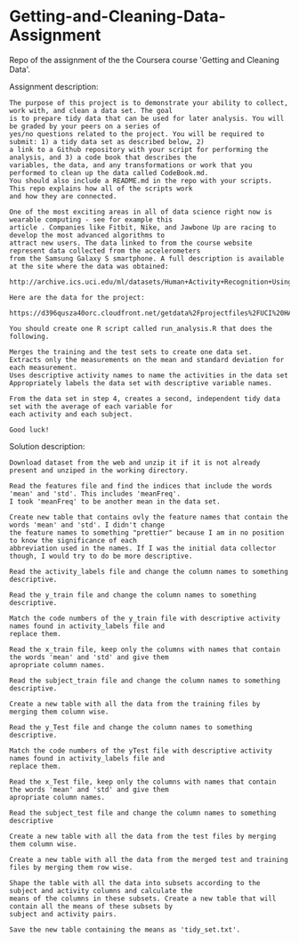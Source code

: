 # Getting-and-Cleaning-Data-Assignment
Repo of the assignment of the the Coursera course 'Getting and Cleaning Data'. 

Assignment description:

    The purpose of this project is to demonstrate your ability to collect, work with, and clean a data set. The goal
    is to prepare tidy data that can be used for later analysis. You will be graded by your peers on a series of
    yes/no questions related to the project. You will be required to submit: 1) a tidy data set as described below, 2)
    a link to a Github repository with your script for performing the analysis, and 3) a code book that describes the
    variables, the data, and any transformations or work that you performed to clean up the data called CodeBook.md.
    You should also include a README.md in the repo with your scripts. This repo explains how all of the scripts work
    and how they are connected. 
    
    One of the most exciting areas in all of data science right now is wearable computing - see for example this
    article . Companies like Fitbit, Nike, and Jawbone Up are racing to develop the most advanced algorithms to
    attract new users. The data linked to from the course website represent data collected from the accelerometers
    from the Samsung Galaxy S smartphone. A full description is available at the site where the data was obtained:
    
    http://archive.ics.uci.edu/ml/datasets/Human+Activity+Recognition+Using+Smartphones
    
    Here are the data for the project:
    
    https://d396qusza40orc.cloudfront.net/getdata%2Fprojectfiles%2FUCI%20HAR%20Dataset.zip
    
    You should create one R script called run_analysis.R that does the following. 
    
    Merges the training and the test sets to create one data set.
    Extracts only the measurements on the mean and standard deviation for each measurement. 
    Uses descriptive activity names to name the activities in the data set
    Appropriately labels the data set with descriptive variable names. 
    
    From the data set in step 4, creates a second, independent tidy data set with the average of each variable for
    each activity and each subject.
    
    Good luck!


Solution description:
    
    Download dataset from the web and unzip it if it is not already present and unziped in the working directory.
    
    Read the features file and find the indices that include the words 'mean' and 'std'. This includes 'meanFreq'.
    I took 'meanFreq' to be another mean in the data set.
    
    Create new table that contains ovly the feature names that contain the words 'mean' and 'std'. I didn't change
    the feature names to something "prettier" because I am in no position to know the significance of each
    abbreviation used in the names. If I was the initial data collector though, I would try to do be more descriptive.
    
    Read the activity_labels file and change the column names to something descriptive.
    
    Read the y_train file and change the column names to something descriptive.
    
    Match the code numbers of the y_train file with descriptive activity names found in activity_labels file and
    replace them.
    
    Read the x_train file, keep only the columns with names that contain the words 'mean' and 'std' and give them
    apropriate column names.
    
    Read the subject_train file and change the column names to something descriptive.
    
    Create a new table with all the data from the training files by merging them column wise.
    
    Read the y_Test file and change the column names to something descriptive.
    
    Match the code numbers of the yTest file with descriptive activity names found in activity_labels file and
    replace them.
    
    Read the x_Test file, keep only the columns with names that contain the words 'mean' and 'std' and give them
    apropriate column names.
    
    Read the subject_test file and change the column names to something descriptive
    
    Create a new table with all the data from the test files by merging them column wise.
    
    Create a new table with all the data from the merged test and training files by merging them row wise.
    
    Shape the table with all the data into subsets according to the subject and activity columns and calculate the
    means of the columns in these subsets. Create a new table that will contain all the means of these subsets by
    subject and activity pairs.
    
    Save the new table containing the means as 'tidy_set.txt'.
    

